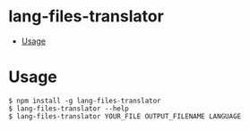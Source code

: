 # lang-files-translator

<!-- toc -->

-   [Usage](#usage)

<!-- tocstop -->

# Usage

<!-- usage -->

```sh-session
$ npm install -g lang-files-translator
$ lang-files-translator --help
$ lang-files-translator YOUR_FILE OUTPUT_FILENAME LANGUAGE
```

<!-- usagestop -->
